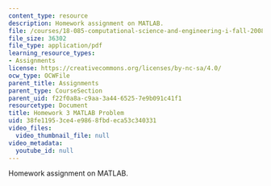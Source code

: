 ```yaml
---
content_type: resource
description: Homework assignment on MATLAB.
file: /courses/18-085-computational-science-and-engineering-i-fall-2008/38fe11953ce4e9868fbdeca53c340331_mtp_18085_f07.pdf
file_size: 36302
file_type: application/pdf
learning_resource_types:
- Assignments
license: https://creativecommons.org/licenses/by-nc-sa/4.0/
ocw_type: OCWFile
parent_title: Assignments
parent_type: CourseSection
parent_uid: f22f0a8a-c9aa-3a44-6525-7e9b091c41f1
resourcetype: Document
title: Homework 3 MATLAB Problem
uid: 38fe1195-3ce4-e986-8fbd-eca53c340331
video_files:
  video_thumbnail_file: null
video_metadata:
  youtube_id: null
---
```

Homework assignment on MATLAB.